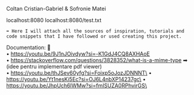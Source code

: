 Coltan Cristian-Gabriel & Sofronie Matei

localhost:8080
localhost:8080/test.txt

    ➡ Here I will attach all the sources of inspiration, tutorials and code snippets that I have followed or used creating this project.
    
Documentation: 🤔\
• https://youtu.be/9J1nJOivdyw?si=-K1GdJ4CQ8AXHAoE \
• https://stackoverflow.com/questions/3828352/what-is-a-mime-type ➡ (idee pentru implementare pdf viewer)\
• https://youtu.be/thJSev60yfg?si=Foixp5oJozJDNNNT\ 
• https://youtu.be/Yt1nesKi5Ec?si=OJ6L4nbXP14237gc\
• https://youtu.be/JhpUch6lWMw?si=fmISUZA0RPhvirGS\
